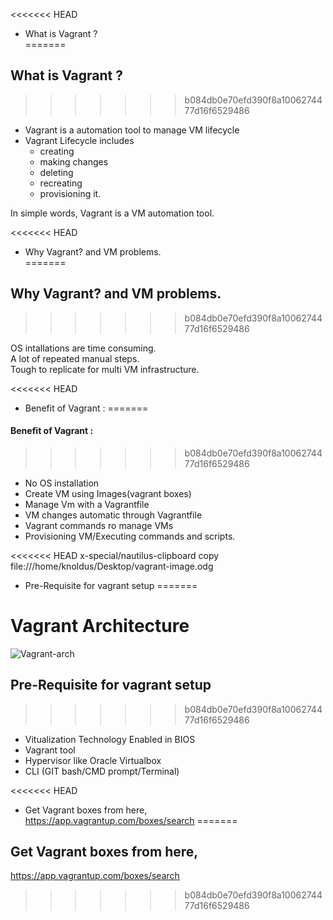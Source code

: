 <<<<<<< HEAD
* What is Vagrant ? <br/>
=======
## What is Vagrant ? <br/>
>>>>>>> b084db0e70efd390f8a1006274477d16f6529486
- Vagrant is a automation tool to manage VM lifecycle
- Vagrant Lifecycle includes 
    - creating 
    - making changes 
    - deleting 
    - recreating 
    - provisioning it.

In simple words, Vagrant is a VM automation tool. <br/>

<<<<<<< HEAD
* Why Vagrant? and VM problems. <br/>
=======
## Why Vagrant? and VM problems. <br/>
>>>>>>> b084db0e70efd390f8a1006274477d16f6529486

OS intallations are time consuming.<br/>
A lot of repeated manual steps. <br/>
Tough to replicate for multi VM infrastructure. <br/>

<<<<<<< HEAD
* Benefit of Vagrant : 
=======
#### Benefit of Vagrant : 
>>>>>>> b084db0e70efd390f8a1006274477d16f6529486
- No OS installation
- Create VM using Images(vagrant boxes)
- Manage Vm with a Vagrantfile
- VM changes automatic through Vagrantfile
- Vagrant commands ro manage VMs
- Provisioning VM/Executing commands and scripts.

<<<<<<< HEAD
x-special/nautilus-clipboard
copy
file:///home/knoldus/Desktop/vagrant-image.odg

* Pre-Requisite for vagrant setup
=======
# Vagrant Architecture

![Vagrant-arch](https://user-images.githubusercontent.com/76727343/143680263-e2fe13aa-c832-4cf6-9759-96c89ad1c66e.png)


## Pre-Requisite for vagrant setup
>>>>>>> b084db0e70efd390f8a1006274477d16f6529486
- Vitualization Technology Enabled in BIOS
- Vagrant tool
- Hypervisor like Oracle Virtualbox
- CLI (GIT bash/CMD prompt/Terminal)

<<<<<<< HEAD
* Get Vagrant boxes from here, <br/>
https://app.vagrantup.com/boxes/search
=======
## Get Vagrant boxes from here, <br/>
https://app.vagrantup.com/boxes/search
>>>>>>> b084db0e70efd390f8a1006274477d16f6529486
